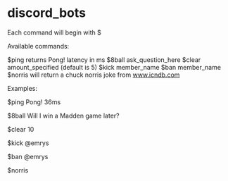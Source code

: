 # discord_bots

Each command will begin with $

Available commands:

$ping returns Pong! latency in ms
$8ball ask_question_here
$clear amount_specified (default is 5)
$kick member_name
$ban member_name
$norris will return a chuck norris joke from www.icndb.com

Examples:

$ping     Pong! 36ms

$8ball Will I win a Madden game later?

$clear 10

$kick @emrys

$ban @emrys

$norris
